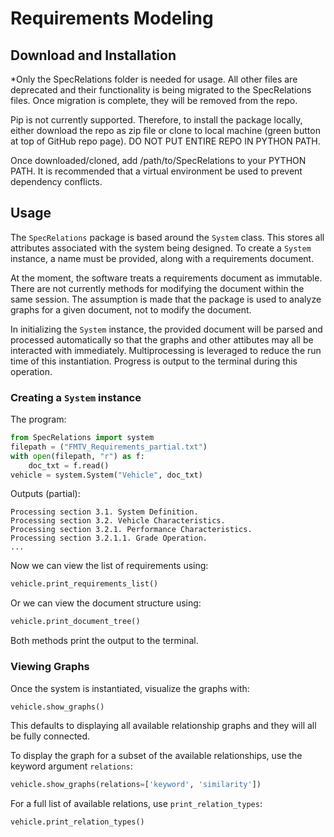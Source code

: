 # Requirements Modeling

## Download and Installation
*Only the SpecRelations folder is needed for usage. All other files are deprecated and their functionality is being
migrated to the SpecRelations files. Once migration is complete, they will be removed from the repo.

Pip is not currently supported. Therefore, to install the package locally, either download the repo as zip file or clone
to local machine (green button at top of GitHub repo page). DO NOT PUT ENTIRE REPO IN PYTHON PATH.

Once downloaded/cloned, add /path/to/SpecRelations to your PYTHON PATH. It is recommended that a virtual environment be
used to prevent dependency conflicts.

## Usage
The ``SpecRelations`` package is based around the ``System`` class. This stores all attributes associated with the
system being designed. To create a ``System`` instance, a name must be provided, along with a requirements document.

At the moment, the software treats a requirements document as immutable. There are not currently methods for modifying
the document within the same session. The assumption is made that the package is used to analyze graphs for a given
document, not to modify the document.

In initializing the ``System`` instance, the provided document will be parsed and processed automatically so that the
graphs and other attibutes may all be interacted with immediately. Multiprocessing is leveraged to reduce the run time
of this instantiation. Progress is output to the terminal during this operation.

### Creating a ``System`` instance
The program:
```Python
from SpecRelations import system
filepath = ("FMTV_Requirements_partial.txt")
with open(filepath, "r") as f:
    doc_txt = f.read()
vehicle = system.System("Vehicle", doc_txt)
```

Outputs (partial):
```
Processing section 3.1. System Definition.
Processing section 3.2. Vehicle Characteristics.
Processing section 3.2.1. Performance Characteristics.
Processing section 3.2.1.1. Grade Operation.
...
```

Now we can view the list of requirements using:
```Python
vehicle.print_requirements_list()
```

Or we can view the document structure using:
```Python
vehicle.print_document_tree()
```

Both methods print the output to the terminal.


### Viewing Graphs
Once the system is instantiated, visualize the graphs with:
```Python
vehicle.show_graphs()
```

This defaults to displaying all available relationship graphs and they will all be fully connected.

To display the graph for a subset of the available relationships, use the keyword argument ``relations``:
```Python
vehicle.show_graphs(relations=['keyword', 'similarity'])
```

For a full list of available relations, use ```print_relation_types```:

```Python
vehicle.print_relation_types()
```


